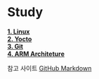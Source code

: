 # Study

[**1. Linux**](Linux/INDEX.md)  
[**2. Yocto**](Etc/Yocto/INDEX.md)  
[**3. Git**](Etc/Git/INDEX.md)  
[**4. ARM Architeture**](Etc/Arm/INDEX.md)  




참고 사이트 [GitHub Markdown](https://docs.github.com/en/get-started/writing-on-github/getting-started-with-writing-and-formatting-on-github/basic-writing-and-formatting-syntax)